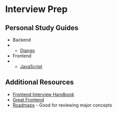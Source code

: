 # Interview Prep

## Personal Study Guides
- Backend
- - [Django](Backend/DjangoQuestions.md)
- Frontend
- - [JavaScript](Frontend/JavaScriptQuestions.md)

## Additional Resources
- [Frontend Interview Handbook](https://www.frontendinterviewhandbook.com/)
- [Great Frontend](https://www.greatfrontend.com/)
- [Roadmaps](https://roadmap.sh/roadmaps) - Good for reviewing major concepts
